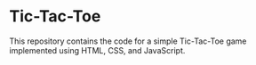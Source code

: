 # Tic-Tac-Toe
This repository contains the code for a simple Tic-Tac-Toe game implemented using HTML, CSS, and JavaScript.
